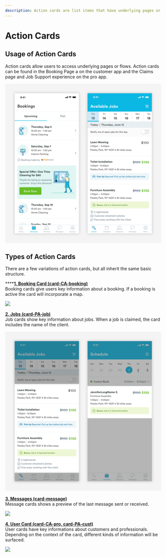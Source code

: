 ```yaml
---
description: Action cards are list items that have underlying pages or flows.
---
```


# Action Cards

## Usage of Action Cards

Action cards allow users to access underlying pages or flows. Action cards can be found in the Booking Page a on the customer app and the Claims page and Job Support experience on the pro app.

![](../../.gitbook/assets/list-overview.png)



## Types of Action Cards

There are a few variations of action cards, but all inherit the same basic structure. 

\*\*\*\*[**1. Booking Card \(card-CA-booking\)**](booking-cards.md)  
Booking cards give users key information about a booking. If a booking is active the card will incorporate a map.

![](https://blobscdn.gitbook.com/v0/b/gitbook-28427.appspot.com/o/assets%2F-LPWP46krdBhvVZjXTI3%2F-LvM4_j1XWmuYC1DomAs%2F-LvMtQpXoWq4JHhZK3CR%2FBookings-Overview.png?alt=media&token=5c2356cc-af62-4b2a-832d-6db67b711619)

[**2. Jobs \(card-PA-job\)**](job-cards.md)  
Job cards show key information about jobs. When a job is claimed, the card includes the name of the client.

![](../../.gitbook/assets/jobs-overview.png)

[**3. Messages \(card-message\)**](message-cards.md)  
Message cards shows a preview of the last message sent or received. 

![](https://blobscdn.gitbook.com/v0/b/gitbook-28427.appspot.com/o/assets%2F-LPWP46krdBhvVZjXTI3%2F-Lvm4POuoEAvDSIf4sE8%2F-Lvm9rjKbf65cE3iQ_4l%2FMessage-Overview.png?alt=media&token=3fd9e596-07a7-46c0-864b-31c43e39cfaf)

[**4. User Card \(card-CA-pro, card-PA-cust\)**](user-cards.md)  
User cards have key informations about customers and professionals. Depending on the context of the card, different kinds of information will be surfaced.

![](https://blobscdn.gitbook.com/v0/b/gitbook-28427.appspot.com/o/assets%2F-LPWP46krdBhvVZjXTI3%2F-LvlQxHsdSG5-XNeP2Rr%2F-LvlgVgSi5lb0mlVo62k%2FUser%20Card%20-overview.png?alt=media&token=96123056-50a2-40a5-8fc0-e6cea52e4e76)

